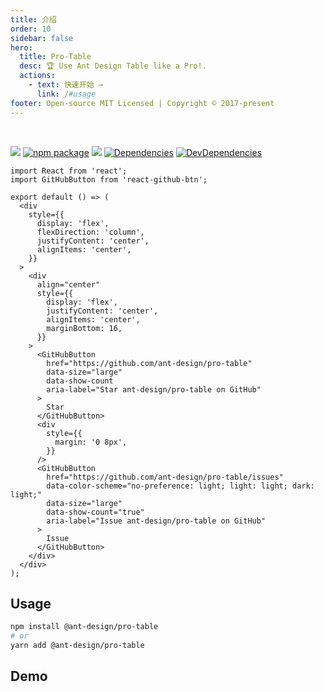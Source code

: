 ```yaml
---
title: 介绍
order: 10
sidebar: false
hero:
  title: Pro-Table
  desc: 🏆 Use Ant Design Table like a Pro!.
  actions:
    - text: 快速开始 →
      link: /#usage
footer: Open-source MIT Licensed | Copyright © 2017-present
---
```


<br/>

[![](https://img.shields.io/npm/dw/@ant-design/pro-table.svg)](https://www.npmjs.com/package/@ant-design/pro-table) [![npm package](https://img.shields.io/npm/v/@ant-design/pro-table.svg?style=flat-square?style=flat-square)](https://www.npmjs.com/package/@ant-design/pro-table) [![](https://img.shields.io/github/issues/ant-design/pro-table.svg)](https://github.com/ant-design/pro-table/issues) [![Dependencies](https://img.shields.io/david/ant-design/pro-table.svg?style=flat-square)](https://david-dm.org/ant-design/pro-table) [![DevDependencies](https://img.shields.io/david/dev/ant-design/pro-table.svg?style=flat-square)](https://david-dm.org/ant-design/pro-table?type=dev)

```tsx | inline
import React from 'react';
import GitHubButton from 'react-github-btn';

export default () => (
  <div
    style={{
      display: 'flex',
      flexDirection: 'column',
      justifyContent: 'center',
      alignItems: 'center',
    }}
  >
    <div
      align="center"
      style={{
        display: 'flex',
        justifyContent: 'center',
        alignItems: 'center',
        marginBottom: 16,
      }}
    >
      <GitHubButton
        href="https://github.com/ant-design/pro-table"
        data-size="large"
        data-show-count
        aria-label="Star ant-design/pro-table on GitHub"
      >
        Star
      </GitHubButton>
      <div
        style={{
          margin: '0 8px',
        }}
      />
      <GitHubButton
        href="https://github.com/ant-design/pro-table/issues"
        data-color-scheme="no-preference: light; light: light; dark: light;"
        data-size="large"
        data-show-count="true"
        aria-label="Issue ant-design/pro-table on GitHub"
      >
        Issue
      </GitHubButton>
    </div>
  </div>
);
```

## Usage

```bash
npm install @ant-design/pro-table
# or
yarn add @ant-design/pro-table
```

## Demo

<code src="./demo/single.tsx" />
